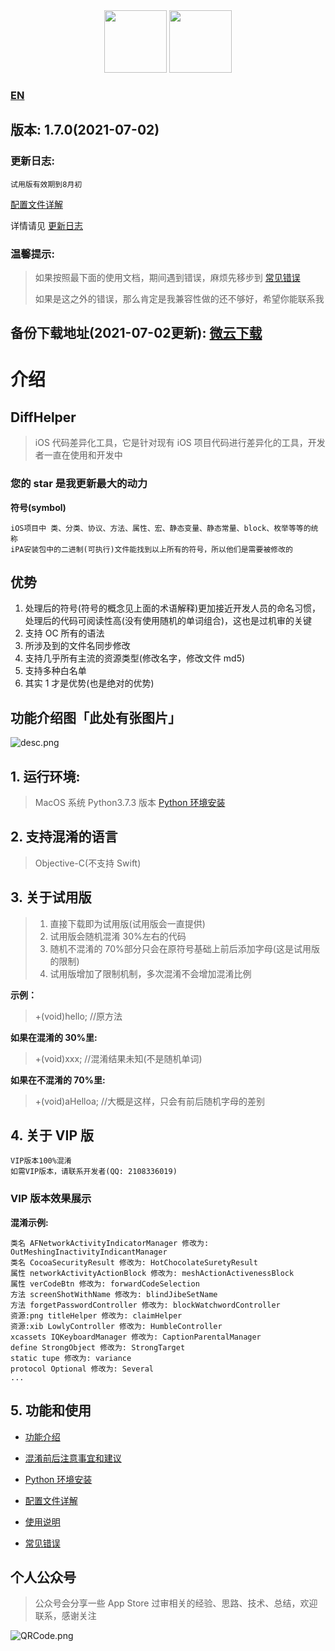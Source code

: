 <div align=center>
<img src="https://i.loli.net/2020/02/28/H5ukD27Wa1olx4h.png" width = "100" height = "100"/>
<img src="https://i.loli.net/2021/05/21/OmGaxQI4pZJM5gN.png" width = "100" height = "100"/>
</div>


### [EN](https://github.com/rowliny/DiffHelper/blob/master/README-EN.md)



## 版本: **1.7.0(2021-07-02)**

### 更新日志:

```
试用版有效期到8月初
```

[配置文件详解](https://github.com/iOSCoderMaster/iOSCodeDifferHelper/wiki/配置文件详解)

详情请见 [更新日志](https://github.com/iOSCoderMaster/iOSCodeDifferHelper/wiki/更新日志)

### 温馨提示:

> 如果按照最下面的使用文档，期间遇到错误，麻烦先移步到 [常见错误](https://github.com/iOSCoderMaster/iOSCodeDifferHelper/wiki/常见错误)
>
> 如果是这之外的错误，那么肯定是我兼容性做的还不够好，希望你能联系我

## 备份下载地址(2021-07-02更新): [微云下载](https://share.weiyun.com/16qbzVQQ)

# 介绍

## DiffHelper

> iOS 代码差异化工具，它是针对现有 iOS 项目代码进行差异化的工具，开发者一直在使用和开发中

### 您的 star 是我更新最大的动力

**符号(symbol)**

```
iOS项目中 类、分类、协议、方法、属性、宏、静态变量、静态常量、block、枚举等等的统称
iPA安装包中的二进制(可执行)文件能找到以上所有的符号，所以他们是需要被修改的
```

## 优势

1. 处理后的符号(符号的概念见上面的术语解释)更加接近开发人员的命名习惯，处理后的代码可阅读性高(没有使用随机的单词组合)，这也是过机审的关键
2. 支持 OC 所有的语法
3. 所涉及到的文件名同步修改
4. 支持几乎所有主流的资源类型(修改名字，修改文件 md5)
5. 支持多种白名单
6. 其实 1 才是优势(也是绝对的优势)

## 功能介绍图「此处有张图片」

![desc.png](https://i.loli.net/2020/03/29/WwfGeCxLoKNiIp8.png)

## 1. 运行环境:

> MacOS 系统 Python3.7.3 版本 [Python 环境安装](https://github.com/iOSCoderMaster/iOSCodeDifferHelper/wiki/Python环境安装)

## 2. 支持混淆的语言

> Objective-C(不支持 Swift)

## 3. 关于试用版

> 1. 直接下载即为试用版(试用版会一直提供)
> 2. 试用版会随机混淆 30%左右的代码
> 3. 随机不混淆的 70%部分只会在原符号基础上前后添加字母(这是试用版的限制)
> 4. 试用版增加了限制机制，多次混淆不会增加混淆比例

**示例：**

> +(void)hello; //原方法

**如果在混淆的 30%里:**

> +(void)xxx; //混淆结果未知(不是随机单词)

**如果在不混淆的 70%里:**

> +(void)aHelloa; //大概是这样，只会有前后随机字母的差别

## 4. 关于 VIP 版

```
VIP版本100%混淆
如需VIP版本，请联系开发者(QQ: 2108336019)
```

### VIP 版本效果展示

**混淆示例:**

```
类名 AFNetworkActivityIndicatorManager 修改为: OutMeshingInactivityIndicantManager
类名 CocoaSecurityResult 修改为: HotChocolateSuretyResult
属性 networkActivityActionBlock 修改为: meshActionActivenessBlock
属性 verCodeBtn 修改为: forwardCodeSelection
方法 screenShotWithName 修改为: blindJibeSetName
方法 forgetPasswordController 修改为: blockWatchwordController
资源:png titleHelper 修改为: claimHelper
资源:xib LowlyController 修改为: HumbleController
xcassets IQKeyboardManager 修改为: CaptionParentalManager
define StrongObject 修改为: StrongTarget
static tupe 修改为: variance
protocol Optional 修改为: Several
...
```

## 5. 功能和使用

- [功能介绍](https://github.com/iOSCoderMaster/iOSCodeDifferHelper/wiki/功能介绍)

- [混淆前后注意事宜和建议](https://github.com/iOSCoderMaster/iOSCodeDifferHelper/wiki/混淆前后注意事宜和建议)

- [Python 环境安装](https://github.com/iOSCoderMaster/iOSCodeDifferHelper/wiki/Python环境安装)

- [配置文件详解](https://github.com/iOSCoderMaster/iOSCodeDifferHelper/wiki/配置文件详解)

- [使用说明](https://github.com/iOSCoderMaster/iOSCodeDifferHelper/wiki/使用说明)

- [常见错误](https://github.com/iOSCoderMaster/iOSCodeDifferHelper/wiki/常见错误)

## 个人公众号

> 公众号会分享一些 App Store 过审相关的经验、思路、技术、总结，欢迎联系，感谢关注

![QRCode.png](https://i.loli.net/2020/02/08/Zdhmz9ot8N5Hw3c.png)
